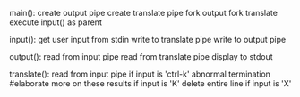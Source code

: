 main():
    create output pipe
    create translate pipe
    fork output
    fork translate
    execute input() as parent

input():
    get user input from stdin
    write to translate pipe
    write to output pipe

output():
    read from input pipe
    read from translate pipe
    display to stdout

translate():
    read from input pipe
    if input is 'ctrl-k'
        abnormal termination #elaborate more on these results
    if input is 'K'
        delete entire line
    if input is 'X'

